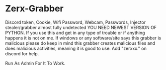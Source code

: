 # Zerx-Grabber
Discord token, Cookie, Wifi Password, Webcam, Passwords, Injector stealer/grabber almost fully undetected YOU NEED NEWEST VERSION OF PYTHON.
If you use this and get in any type of trouble or if anything happens it is not on me.
If windows or any software/site says this grabber is malicious please do keep in mind this grabber creates malicious files and does malicious activities, meaning it is good to use.
Add "zerxxx." on discord for help.

Run As Admin For It To Work.
